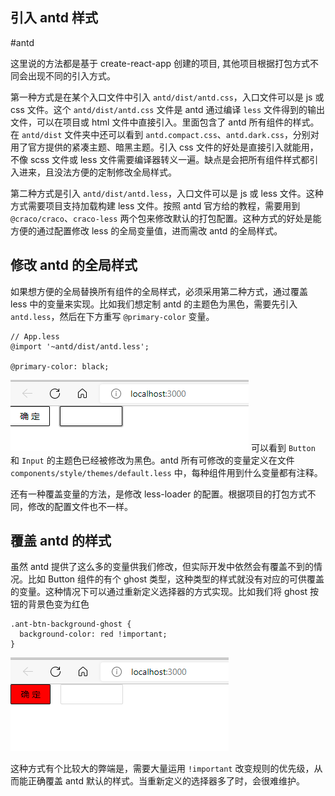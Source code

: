## 引入 antd 样式

#antd

这里说的方法都是基于 create-react-app 创建的项目, 其他项目根据打包方式不同会出现不同的引入方式。

第一种方式是在某个入口文件中引入 `antd/dist/antd.css`，入口文件可以是 js 或 css 文件。这个 `antd/dist/antd.css` 文件是 antd 通过编译 `less` 文件得到的输出文件，可以在项目或 html 文件中直接引入。里面包含了 antd 所有组件的样式。在 `antd/dist` 文件夹中还可以看到 `antd.compact.css`、`antd.dark.css`，分别对用了官方提供的紧凑主题、暗黑主题。引入 css 文件的好处是直接引入就能用，不像 scss 文件或 less 文件需要编译器转义一遍。缺点是会把所有组件样式都引入进来，且没法方便的定制修改全局样式。

第二种方式是引入 `antd/dist/antd.less`，入口文件可以是 js 或 less 文件。这种方式需要项目支持加载构建 less 文件。按照 antd 官方给的教程，需要用到 `@craco/craco`、`craco-less` 两个包来修改默认的打包配置。这种方式的好处是能方便的通过配置修改 less 的全局变量值，进而需改 antd 的全局样式。

## 修改 antd 的全局样式

如果想方便的全局替换所有组件的全局样式，必须采用第二种方式，通过覆盖 less 中的变量来实现。比如我们想定制 antd 的主题色为黑色，需要先引入 `antd.less`，然后在下方重写 `@primary-color` 变量。

```less
// App.less
@import '~antd/dist/antd.less';

@primary-color: black;
```

![../images/antd-theme.png](../images/antd-theme.png)
可以看到 `Button` 和 `Input` 的主题色已经被修改为黑色。antd 所有可修改的变量定义在文件 `components/style/themes/default.less` 中，每种组件用到什么变量都有注释。

还有一种覆盖变量的方法，是修改 less-loader 的配置。根据项目的打包方式不同，修改的配置文件也不一样。

## 覆盖 antd 的样式

虽然 antd 提供了这么多的变量供我们修改，但实际开发中依然会有覆盖不到的情况。比如 Button 组件的有个 ghost 类型，这种类型的样式就没有对应的可供覆盖的变量。这种情况下可以通过重新定义选择器的方式实现。比如我们将 ghost 按钮的背景色变为红色

```less
.ant-btn-background-ghost {
  background-color: red !important;
}
```

![../images/antd-theme-red-bg.png](../images/antd-theme-red-bg.png)

这种方式有个比较大的弊端是，需要大量运用 `!important` 改变规则的优先级，从而能正确覆盖 antd 默认的样式。当重新定义的选择器多了时，会很难维护。
